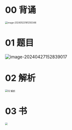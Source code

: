 # 00 背诵

<img src="https://cvp.oss-cn-shanghai.aliyuncs.com/picgo/202405231612522.png" alt="image-20240523161250346" style="zoom: 50%;" />



# 01 题目

<img src="https://cvp.oss-cn-shanghai.aliyuncs.com/picgo/202404271528197.png" alt="image-20240427152839017"  />



# 02 解析

<img src="https://cvp.oss-cn-shanghai.aliyuncs.com/picgo/202405231144909.png" alt="02 解析" style="zoom:50%;" />



# 03 书

 <img src="https://cvp.oss-cn-shanghai.aliyuncs.com/picgo/202405231144876.png" style="zoom:50%;" />